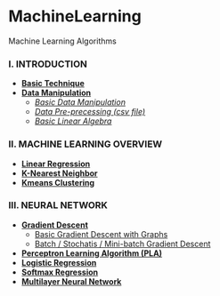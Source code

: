 # MachineLearning
Machine Learning Algorithms

### I. INTRODUCTION
- **[Basic Technique](https://github.com/CuteBoiz/MachineLearning)**
- **[Data Manipulation](https://github.com/CuteBoiz/MachineLearning)**
	- *[Basic Data Manipulation](https://github.com/CuteBoiz/MachineLearning/blob/master/1-DataManipulation/DataManipulation.ipynb)*
	- *[Data Pre-precessing (csv file)](https://github.com/CuteBoiz/MachineLearning/blob/master/1-DataManipulation/DataPre-processing.ipynb)*
	- *[Basic Linear Algebra](https://github.com/CuteBoiz/MachineLearning/blob/master/1-DataManipulation/LinearAlgebra.ipynb)*

### II. MACHINE LEARNING OVERVIEW                              
- **[Linear Regression](https://github.com/CuteBoiz/MachineLearning)**
- **[K-Nearest Neighbor](https://github.com/CuteBoiz/MachineLearning)**
- **[Kmeans Clustering](https://github.com/CuteBoiz/MachineLearning)**

### III. NEURAL NETWORK
- **[Gradient Descent](https://github.com/CuteBoiz/MachineLearning)**
	- [Basic Gradient Descent with Graphs](https://github.com/CuteBoiz/MachineLearning/blob/master/5-GradientDescent/HowGDWork.ipynb)
	- [Batch / Stochatis / Mini-batch Gradient Descent](https://github.com/CuteBoiz/MachineLearning/blob/master/5-GradientDescent/LinearRegressionWithGD.ipynb)
- **[Perceptron Learning Algorithm (PLA)](https://github.com/CuteBoiz/MachineLearning)**
- **[Logistic Regression](https://github.com/CuteBoiz/MachineLearning)**
- **[Softmax Regression](https://github.com/CuteBoiz/MachineLearning)**
- **[Multilayer Neural Network](https://github.com/CuteBoiz/MachineLearning)**
